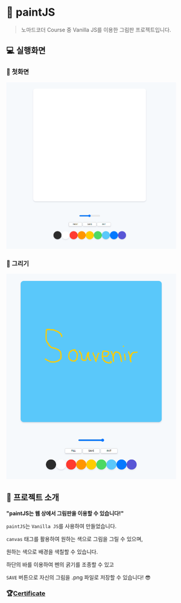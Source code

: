 # 🎨 paintJS
> 노마드코더 Course 중 Vanilla JS를 이용한 그림판 프로젝트입니다.



## 💻 실행화면

### 🎈 첫화면

<img src="./image/main.png" alt="메인화면" style="width:450px" /> 



### 🎈 그리기

<img src="./image/paint.png" alt="그리기 화면" style="width:450px;" /> 



## 🎯 프로젝트 소개

**"paintJS는 웹 상에서 그림판을 이용할 수 있습니다!"**

`paintJS`는 `Vanilla JS`를 사용하여 만들었습니다.

`canvas` 태그를 활용하여 원하는 색으로 그림을 그릴 수 있으며,

원하는 색으로 배경을 색칠할 수 있습니다.

하단의 바를 이용하여 펜의 굵기를 조종할 수 있고 

`SAVE` 버튼으로 자신의 그림을 .png 파일로 저장할 수 있습니다! 😎




### 🏆[Certificate](https://github.com/souvenir718/TIL/blob/master/Certificate/%EB%B0%94%EB%8B%90%EB%9D%BC%20JS%EB%A1%9C%20%EA%B7%B8%EB%A6%BC%ED%8C%90%20%EB%A7%8C%EB%93%A4%EA%B8%B0.pdf)
